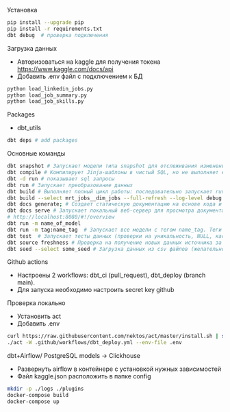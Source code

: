 Установка
```bash
pip install --upgrade pip
pip install -r requirements.txt
dbt debug  # проверка подключения
```

Загрузка данных
- Авторизоваться на kaggle для получения токена https://www.kaggle.com/docs/api
- Добавить .env файл с подключением к БД
```bash
python load_linkedin_jobs.py
python load_job_summary.py
python load_job_skills.py
```

Packages
- dbt_utils
```bash
dbt deps # add packages 
```

Основные команды
```bash
dbt snapshot # Запускает модели типа snapshot для отслеживания изменений в данных (SCD Type 2). Создает или обновляет таблицы с историей изменений.
dbt compile # Компилирует Jinja-шаблоны в чистый SQL, но не выполняет его в БД. Результат сохраняется в папке target/compiled. Полезен для отладки SQL-кода перед запуском.
dbt -d run # показывает sql запросы
dbt run # Запускает преобразование данных
dbt build # Выполняет полный цикл работы: последовательно запускает run, test, seed (если есть) и snapshot (если есть) для всех моделей или указанных. 
dbt build --select mrt_jobs__dim_jobs --full-refresh --log-level debug # Для определенной модели, с учетом обновления с выводом логов
dbt docs generate; # Создает статическую документацию на основе кода и комментариев (_row_jobs__sources.yml).
dbt docs serve # Запускает локальный веб-сервер для просмотра документации.
# http://localhost:8080/#!/overview
dbt run -m name_of_model
dbt run -m tag:name_tag  # Запускает все модели с тегом name_tag. Теги задаются в dbt_project.yml или в config модели
dbt test  # Запускает тесты данных (проверки на уникальность, NULL, кастомные SQL-тесты). Тесты определяются в _row_jobs__sources.yml или отдельных SQL-файлах.  
dbt source freshness # Проверка на получение новых данных источника за указанный период с учетом фильтра
dbt seed --select some_seed # Загрузка данных из csv файлов (желательно малых объемов)
```

Github actions
- Настроены 2 workflows: dbt_ci (pull_request), dbt_deploy (branch main). 
- Для запуска необходимо настроить secret key github

Проверка локально
- Установить act
- Добавить .env
```bash
curl https://raw.githubusercontent.com/nektos/act/master/install.sh | sudo bash
./act -W .github/workflows/dbt_deploy.yml --env-file .env
```


dbt+Airflow/ PostgreSQL models -> Clickhouse
- Развернуть airflow в контейнере с установкой нужных зависимостей
- Файл kaggle.json расположить в папке config
```bash
mkdir -p ./logs ./plugins
docker-compose build 
docker-compose up
```

